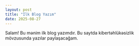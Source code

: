 ```yaml
---
layout: post
title: "İlk Blog Yazım"
date: 2025-08-27
---
```


Salam! Bu mənim ilk blog yazımdır. Bu saytda kibertəhlükəsizlik mövzusunda yazılar paylaşacağam.
